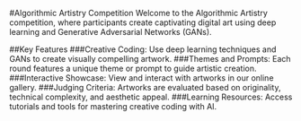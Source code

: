 #Algorithmic Artistry Competition
Welcome to the Algorithmic Artistry competition, where participants create captivating digital art using deep learning and Generative Adversarial Networks (GANs).

##Key Features
###Creative Coding: 
Use deep learning techniques and GANs to create visually compelling artwork.
###Themes and Prompts: 
Each round features a unique theme or prompt to guide artistic creation.
###Interactive Showcase: 
View and interact with artworks in our online gallery.
###Judging Criteria: 
Artworks are evaluated based on originality, technical complexity, and aesthetic appeal.
###Learning Resources: 
Access tutorials and tools for mastering creative coding with AI.
